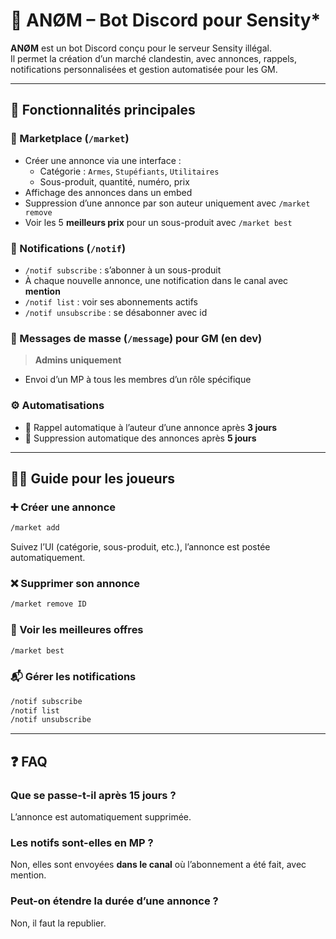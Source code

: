 
# 🤖 ANØM – Bot Discord pour Sensity*

**ANØM** est un bot Discord conçu pour le serveur Sensity illégal.  
Il permet la création d’un marché clandestin, avec annonces, rappels, notifications personnalisées et gestion automatisée pour les GM.

---

## 🚀 Fonctionnalités principales

### 🛒 Marketplace (`/market`)

- Créer une annonce via une interface :
  - Catégorie : `Armes`, `Stupéfiants`, `Utilitaires`
  - Sous-produit, quantité, numéro, prix
- Affichage des annonces dans un embed
- Suppression d’une annonce par son auteur uniquement avec `/market remove`
- Voir les 5 **meilleurs prix** pour un sous-produit avec `/market best`

### 🔔 Notifications (`/notif`)

- `/notif subscribe` : s’abonner à un sous-produit
- À chaque nouvelle annonce, une notification dans le canal avec **mention**
- `/notif list` : voir ses abonnements actifs
- `/notif unsubscribe` : se désabonner avec id


### 📣 Messages de masse (`/message`) pour GM (en dev)

> **Admins uniquement**

- Envoi d’un MP à tous les membres d’un rôle spécifique

### ⚙️ Automatisations

- 🔁 Rappel automatique à l’auteur d’une annonce après **3 jours**
- 🧹 Suppression automatique des annonces après **5 jours**

---

## 🧑‍🏫 Guide pour les joueurs

### ➕ Créer une annonce
```bash
/market add
````

Suivez l’UI (catégorie, sous-produit, etc.), l’annonce est postée automatiquement.

### ❌ Supprimer son annonce

```bash
/market remove ID
```

### 🔎 Voir les meilleures offres

```bash
/market best
```

### 📬 Gérer les notifications

```bash
/notif subscribe
/notif list
/notif unsubscribe
```



---

## ❓ FAQ

### Que se passe-t-il après 15 jours ?

L’annonce est automatiquement supprimée.

### Les notifs sont-elles en MP ?

Non, elles sont envoyées **dans le canal** où l’abonnement a été fait, avec mention.

### Peut-on étendre la durée d’une annonce ?

Non, il faut la republier.
